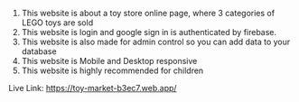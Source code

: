 1. This website is about a toy store online page, where 3 categories of LEGO toys are sold
2. This website is login and google sign in is authenticated by firebase.
3. This website is also made for admin control so you can add data to your database
4. This website is Mobile and Desktop responsive
5. This website is highly recommended for children

Live Link: https://toy-market-b3ec7.web.app/